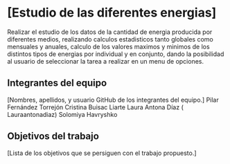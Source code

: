 # [Estudio de las diferentes energias]

Realizar el estudio de los datos de la cantidad de energia producida por diferentes medios, realizando calculos estadisticos tanto globales como mensuales y anuales, calculo de los valores maximos y minimos de los distintos tipos de energias por individual y en conjunto, dando la posibilidad al usuario de seleccionar la tarea a realizar en un menu de opciones.

## Integrantes del equipo

[Nombres, apellidos, y usuario GitHub de los integrantes del equipo.]
Pilar Fernández Torrejón
Cristina Buisac Liarte
Laura Antona Díaz ( Lauraantonadiaz)
Solomiya Havryshko
## Objetivos del trabajo

[Lista de los objetivos que se persiguen con el trabajo propuesto.]
